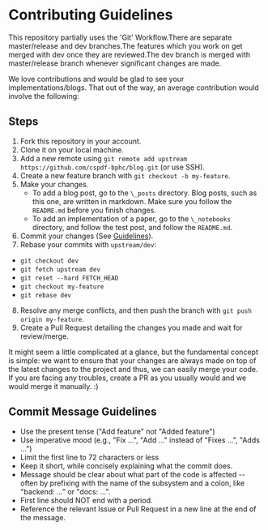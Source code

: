 # Contributing Guidelines  

This repository partially uses the 'Git' Workflow.There are separate master/release and dev branches.The features which you work on get merged with dev once they are reviewed.The dev branch is merged with master/release branch whenever significant changes are made.

We love contributions and would be glad to see your implementations/blogs. That out of the way, an average contribution would involve the following:

## Steps 
1. Fork this repository in your account.
2. Clone it on your local machine.
3. Add a new remote using `git remote add upstream https://github.com/cspdf-bphc/blog.git` (or use SSH).
4. Create a new feature branch with `git checkout -b my-feature`.
5. Make your changes.  
	- To add a blog post, go to the `\_posts` directory. Blog posts, such as this one, are written in markdown. Make sure you follow the `README.md` before you finish changes.
	- To add an implementation of a paper, go to the `\_notebooks` directory, and follow the test post, and follow the `README.md`.
6. Commit your changes (See [Guidelines](#commit-message-guidelines)).
7. Rebase your commits with `upstream/dev`:
  - `git checkout dev`
  - `git fetch upstream dev`
  - `git reset --hard FETCH_HEAD`
  - `git checkout my-feature`
  - `git rebase dev`
8. Resolve any merge conflicts, and then push the branch with `git push origin my-feature`.
9. Create a Pull Request detailing the changes you made and wait for review/merge.

It might seem a little complicated at a glance, but the fundamental concept is simple: we want to ensure that your changes are always made on top of the latest changes to the project and thus, we can easily merge your code. If you are facing any troubles, create a PR as you usually would and we would merge it manually. :)

## Commit Message Guidelines  
- Use the present tense ("Add feature" not "Added feature")
- Use imperative mood (e.g., "Fix ...", "Add ..." instead of "Fixes ...", "Adds ...")
- Limit the first line to 72 characters or less
- Keep it short, while concisely explaining what the commit does. 
- Message should be clear about what part of the code is affected -- often by prefixing with the name of the subsystem and a colon, like "backend: ..." or "docs: ...".
- First line should NOT end with a period.
- Reference the relevant Issue or Pull Request in a new line at the end of the message.
